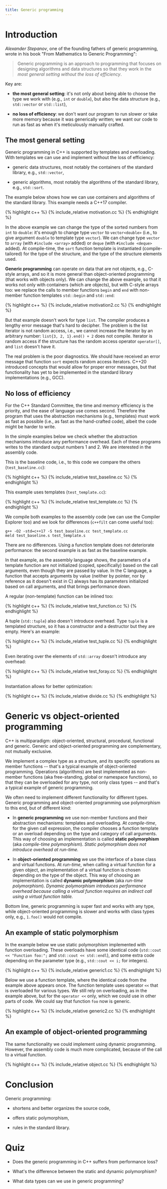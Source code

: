 ```yaml
---
title: Generic programming
---
```


# Introduction

*Alexander Stepanov*, one of the founding fathers of generic
programming, wrote in his book "From Mathematics to Generic
Programming":

> Generic programming is an approach to programming that focuses on
> designing algorithms and data structures so that they work in the
> *most general setting without the loss of efficiency*.

Key are:

* **the most general setting**: it's not only about being able to
  choose the type we work with (e.g., `int` or `double`), but also the
  data structure (e.g., `std::vector` or `std::list`),

* **no loss of efficiency**: we don't want our program to run slower
  or take more memory because it was generically written; we want our
  code to run as fast as when it's meticulously manually crafted.

## The most general setting

Generic programming in C++ is supported by templates and overloading.
With templates we can use and implement without the loss of
efficiency:

* generic data structures, most notably the containers of the standard
  library, e.g., `std::vector`,

* generic algorithms, most notably the algorithms of the standard
  library, e.g., `std::sort`.

The example below shows how we can use containers and algorithms of
the standard library.  This example needs a C++17 compiler.

{% highlight c++ %}
{% include_relative motivation.cc %}
{% endhighlight %}

In the above example we can change the type of the sorted numbers from
`int` to `double`: it's enough to change type `vector` to
`vector<double>` (i.e., to give argument `double` to template type
`vector`).  We can change type `vector` to `array` (with
`#include <array>` added) or `deque` (with `#include <deque>` added).
At compile-time, the `sort` function template is instantiated
(compile-tailored) for the type of the structure, and the type of the
structure elements used.

**Generic programming** can operate on data that are not objects,
e.g., C-style arrays, and so it is more general than object-oriented
programming (that works with objects only).  We can change the above
example, so that it works not only with containers (which are
objects), but with C-style arrays too: we replace the calls to member
functions `begin` and `end` with non-member function templates
`std::begin` and `std::end`:

{% highlight c++ %}
{% include_relative motivation2.cc %}
{% endhighlight %}

But that example doesn't work for type `list`.  The compiler produces
a lengthy error message that's hard to decipher.  The problem is the
list iterator is not random access, i.e., we cannot increase the
iterator by an arbitrary number: `list{3, 2, 1}.end() + 2` does not
compile.  Iterator is random access if the structure has the random
access operator `operator[]`, and `list` doesn't have it.

The real problem is the poor diagnostics.  We should have received an
error message that function `sort` expects random access iterators.
C++20 introduced concepts that would allow for proper error messages,
but that functionality has yet to be implemented in the standard
library implementations (e.g., GCC).

## No loss of efficiency

For the C++ Standard Committee, the time and memory efficiency is the
priority, and the ease of language use comes second.  Therefore the
program that uses the abstraction mechanisms (e.g., templates) must
work as fast as possible (i.e., as fast as the hand-crafted code),
albeit the code might be harder to write.

In the simple examples below we check whether the abstraction
mechanisms introduce any performance overhead.  Each of these programs
writes to the standard output numbers 1 and 2.  We are interested in
the assembly code.

This is the baseline code, i.e., to this code we compare the others
(`test_baseline.cc`):

{% highlight c++ %}
{% include_relative test_baseline.cc %}
{% endhighlight %}

This example uses templates (`test_template.cc`):

{% highlight c++ %}
{% include_relative test_template.cc %}
{% endhighlight %}

We compile both examples to the assembly code (we can use the Compiler
Explorer too) and we look for differences (`c++filt` can come useful
too):

```
g++ -O2 -std=c++17 -S test_baseline.cc test_template.cc
meld test_baseline.s test_template.s
```

There are no differences.  Using a function template does not
deteriorate performance: the second example is as fast as the baseline
example.

In that example, as the assembly language shows, the parameters of a
template function are not initialized (copied, specifically) based on
the call arguments, even though they are passed by value.  In the C
language, a function that accepts arguments by value (neither by
pointer, nor by reference as it doesn't exist in C) always has its
parameters initialized based on call arguments, and that brings
performance down.

A regular (non-template) function can be inlined too:

{% highlight c++ %}
{% include_relative test_function.cc %}
{% endhighlight %}

A tuple (`std::tuple`) also doesn't introduce overhead.  Type `tuple`
is a templated structure, so it has a constructor and a destructor but
they are empty.  Here's an example:

{% highlight c++ %}
{% include_relative test_tuple.cc %}
{% endhighlight %}

Even iterating over the elements of `std::array` doesn't introduce any
overhead:

{% highlight c++ %}
{% include_relative test_foray.cc %}
{% endhighlight %}

Instantiation allows for better optimization:

{% highlight c++ %}
{% include_relative divide.cc %}
{% endhighlight %}

# Generic vs object-oriented programming

C++ is multiparadigm: object-oriented, structural, procedural,
functional and generic.  Generic and object-oriented programming are
complementary, not mutually exclusive.

We implement a complex type as a structure, and its specific
operations as member functions -- that's a typical example of
object-oriented programming.  Operations (algorithms) are best
implemented as non-member functions (aka free-standing, global or
namespace functions), so that they can be overloaded for any type, not
only class types -- and that's a typical example of generic
programming.

We often need to implement different functionality for different
types.  Generic programming and object-oriented programming use
polymorphism to this end, but of different kind:

* In **generic programming** we use non-member functions and their
  abstraction mechanisms: templates and overloading.  At
  *compile-time*, for the given call expression, the compiler chooses
  a function template or an overload depending on the type and
  category of call arguments.  This way of choosing an implementation
  is called **static polymorphism** (aka *compile-time polymorphism*).
  *Static polymorphism does not introduce overhead at run-time.*

* In **object-oriented programming** we use the interface of a base
  class and virtual functions.  At *run-time*, when calling a virtual
  function for a given object, an implementation of a virtual function
  is chosen depending on the type of the object.  This way of choosing
  an implementation is called **dynamic polymorphism** (aka *run-time
  polymorphism*). *Dynamic polymorphism introduces performance
  overhead because calling a virtual function requires an indirect
  call using a virtual function table.*

Bottom line, generic programming is super fast and works with any
type, while object-oriented programming is slower and works with class
types only, e.g., `1.foo()` would not compile.

## An example of static polymorphism

In the example below we use static polymorphism implemented with
function overloading.  These overloads have some identical code
(`std::cout << "Function foo:";` and `std::cout << std::endl`), and
some extra code depending on the parameter type (e.g., `std::cout <<
i;` for integers).

{% highlight c++ %}
{% include_relative generic1.cc %}
{% endhighlight %}

Below we use a function template, where the identical code from the
example above appears once.  The function template uses operator `<<`
that is overloaded for various types.  We still rely on overloading,
as in the example above, but for the `operator <<` only, which we
could use in other parts of code.  We could say that function `foo`
now is generic.

{% highlight c++ %}
{% include_relative generic2.cc %}
{% endhighlight %}

## An example of object-oriented programming

The same functionality we could implement using dynamic programming.
However, the assembly code is much more complicated, because of the
call to a virtual function.

{% highlight c++ %}
{% include_relative object.cc %}
{% endhighlight %}

# Conclusion

Generic programming:

* shortens and better organizes the source code,

* offers static polymorphism,

* rules in the standard library.

# Quiz

* Does the generic programming in C++ suffers from performance loss?

* What's the difference between the static and dynamic polymorphism?

* What data types can we use in generic programming?

<!-- LocalWords: lvalue lvalues rvalue -->
